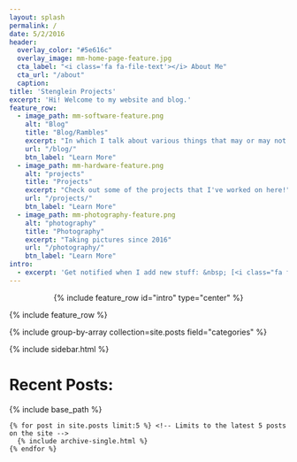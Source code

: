 ```yaml
---
layout: splash
permalink: /
date: 5/2/2016
header:
  overlay_color: "#5e616c"
  overlay_image: mm-home-page-feature.jpg
  cta_label: "<i class='fa fa-file-text'></i> About Me"
  cta_url: "/about"
  caption:
title: 'Stenglein Projects'
excerpt: 'Hi! Welcome to my website and blog.'
feature_row:
  - image_path: mm-software-feature.png
    alt: "Blog"
    title: "Blog/Rambles"
    excerpt: "In which I talk about various things that may or may not have to do with my projects."
    url: "/blog/"
    btn_label: "Learn More"
  - image_path: mm-hardware-feature.png
    alt: "projects"
    title: "Projects"
    excerpt: "Check out some of the projects that I've worked on here!"
    url: "/projects/"
    btn_label: "Learn More"
  - image_path: mm-photography-feature.png
    alt: "photography"
    title: "Photography"
    excerpt: "Taking pictures since 2016"
    url: "/photography/"
    btn_label: "Learn More"
intro:
  - excerpt: 'Get notified when I add new stuff: &nbsp; [<i class="fa fa-twitter"></i> @mark_stenglein](https://twitter.com/mark_stenglein){: .btn .btn--twitter}'
---
```


<center>{% include feature_row id="intro" type="center" %}</center>

{% include feature_row %}

{% include group-by-array collection=site.posts field="categories" %}

{% include sidebar.html %}

<div class="archive">
  <h1>Recent Posts:</h1>
    {% include base_path %}

    {% for post in site.posts limit:5 %} <!-- Limits to the latest 5 posts on the site -->
      {% include archive-single.html %}
    {% endfor %}
</div>

